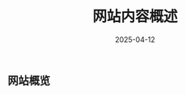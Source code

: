 ﻿---
title: "网站内容概述"
description: "本文介绍一下网站的内容"
date: 2025-04-12
weight: 1
slug: "blog-overview"
---

## 网站概览



